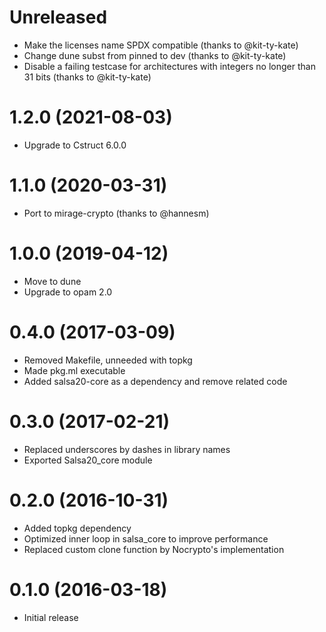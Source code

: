 # Unreleased

* Make the licenses name SPDX compatible (thanks to @kit-ty-kate)
* Change dune subst from pinned to dev (thanks to @kit-ty-kate)
* Disable a failing testcase for architectures with integers no longer than 31 bits (thanks to @kit-ty-kate)

# 1.2.0 (2021-08-03)

* Upgrade to Cstruct 6.0.0

# 1.1.0 (2020-03-31)

* Port to mirage-crypto (thanks to @hannesm)

# 1.0.0 (2019-04-12)

* Move to dune
* Upgrade to opam 2.0

# 0.4.0 (2017-03-09)

* Removed Makefile, unneeded with topkg
* Made pkg.ml executable
* Added salsa20-core as a dependency and remove related code

# 0.3.0 (2017-02-21)

* Replaced underscores by dashes in library names
* Exported Salsa20_core module

# 0.2.0 (2016-10-31)

* Added topkg dependency
* Optimized inner loop in salsa_core to improve performance
* Replaced custom clone function by Nocrypto's implementation

# 0.1.0 (2016-03-18)

* Initial release
